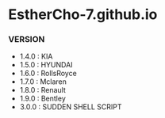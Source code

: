 # EstherCho-7.github.io

### VERSION
- 1.4.0 : KIA
- 1.5.0 : HYUNDAI
- 1.6.0 : RollsRoyce
- 1.7.0 : Mclaren
- 1.8.0 : Renault
- 1.9.0 : Bentley
- 3.0.0 : SUDDEN SHELL SCRIPT
